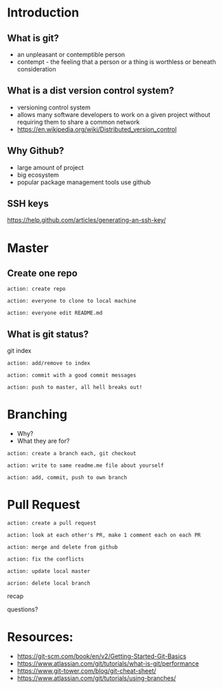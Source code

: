 # Introduction

## What is git?
- an unpleasant or contemptible person
- contempt - the feeling that a person or a thing is worthless or beneath consideration

## What is a dist version control system?
- versioning control system
- allows many software developers to work on a given project without requiring them to share a common network
- https://en.wikipedia.org/wiki/Distributed_version_control

## Why Github?
- large amount of project
- big ecosystem 
- popular package management tools use github

## SSH keys
https://help.github.com/articles/generating-an-ssh-key/

# Master
## Create one repo
`action: create repo`

`action: everyone to clone to local machine`

`action: everyone edit README.md`

## What is git status?
git index

`action: add/remove to index`

`action: commit with a good commit messages`

`action: push to master, all hell breaks out!`

# Branching
* Why? 
* What they are for?

`action: create a branch each, git checkout`

`action: write to same readme.me file about yourself`

`action: add, commit, push to own branch`

# Pull Request

`action: create a pull request`

`action: look at each other's PR, make 1 comment each on each PR`

`action: merge and delete from github`

`action: fix the conflicts`

`action: update local master`

`acrion: delete local branch`

recap

questions?


# Resources:
* https://git-scm.com/book/en/v2/Getting-Started-Git-Basics
* https://www.atlassian.com/git/tutorials/what-is-git/performance
* https://www.git-tower.com/blog/git-cheat-sheet/
* https://www.atlassian.com/git/tutorials/using-branches/


